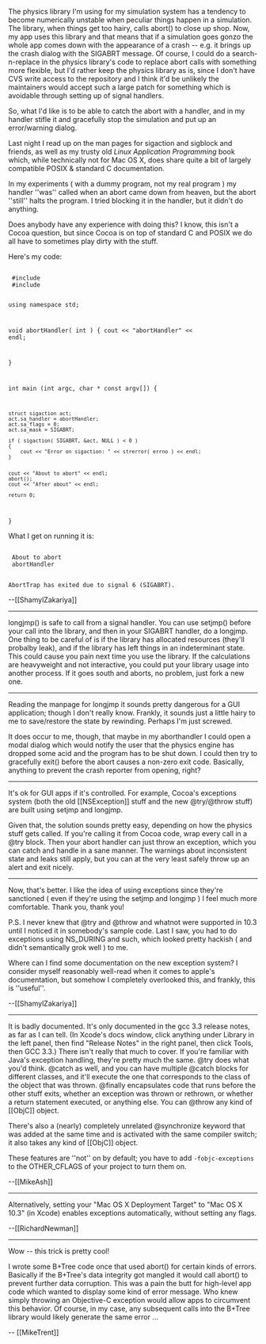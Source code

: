 The physics library I'm using for my simulation system has a tendency to become numerically unstable when peculiar things happen in a simulation. The library, when things get too hairy, calls abort() to close up shop. Now, my app uses this library and that means that if a simulation goes gonzo the whole app comes down with the appearance of a crash -- e.g. it brings up the crash dialog with the SIGABRT message. Of course, I could do a search-n-replace in the physics library's code to replace abort calls with something more flexible, but I'd rather keep the physics library as is, since I don't have CVS write access to the repository and I think it'd be unlikely the maintainers would accept such a large patch for something which is avoidable through setting up of signal handlers.

So, what I'd like is to be able to catch the abort with a handler, and in my handler stifle it and gracefully stop the simulation and put up an error/warning dialog. 

Last night I read up on the man pages for sigaction and sigblock and friends, as well as my trusty old _Linux Application Programming_ book which, while technically not for Mac OS X, does share quite a bit of largely compatible POSIX & standard C documentation.

In my experiments ( with a dummy program, not my real program ) my handler ''was'' called when an abort came down from heaven, but the abort ''still'' halts the program. I tried blocking it in the handler, but it didn't do anything.

Does anybody have any experience with doing this? I know, this isn't a Cocoa question, but since Cocoa is on top of standard C and POSIX we do all have to sometimes play dirty with the stuff.

Here's my code:

<code>
 #include <iostream>
 #include <signal.h>
 
 using namespace std;
 
 void abortHandler( int )
 {
 	cout << "abortHandler" << endl;
 
 }
 
 int main (int argc, char * const argv[]) {
 
 	struct sigaction act;
 	act.sa_handler = abortHandler;
 	act.sa_flags = 0;
 	act.sa_mask = SIGABRT;
 	
 	if ( sigaction( SIGABRT, &act, NULL ) < 0 )
 	{
 		cout << "Error on sigaction: " << strerror( errno ) << endl;
 	}
 
 
 	cout << "About to abort" << endl;
 	abort();
 	cout << "After about" << endl;
 
 	return 0;
 }
</code>

What I get on running it is:

<code>
 About to abort
 abortHandler
 
 AbortTrap has exited due to signal 6 (SIGABRT).
</code>

--[[ShamylZakariya]]

----
longjmp() is safe to call from a signal handler.  You can use setjmp() before your call into the library, and then in your SIGABRT handler, do a longjmp.  One thing to be careful of is if the library has allocated resources (they'll probalby leak), and if the library has left things in an indeterminant state.  This could cause you pain next time you use the library.  If the calculations are heavyweight and not interactive, you could put your library usage into another process.  If it goes south and aborts, no problem, just fork a new one.

----
Reading the manpage for longjmp it sounds pretty dangerous for a GUI application; though I don't really know. Frankly, it sounds just a little hairy to me to save/restore the state by rewinding. Perhaps I'm just screwed.

It does occur to me, though, that maybe in my aborthandler I could open a modal dialog which would notify the user that the physics engine has dropped some acid and the program has to be shut down. I could then try to gracefully exit() before the abort causes a non-zero exit code. Basically, anything to prevent the crash reporter from opening, right?

----

It's ok for GUI apps if it's controlled. For example, Cocoa's exceptions system (both the old [[NSException]] stuff and the new @try/@throw stuff) are built using setjmp and longjmp.

Given that, the solution sounds pretty easy, depending on how the physics stuff gets called. If you're calling it from Cocoa code, wrap every call in a @try block. Then your abort handler can just throw an exception, which you can catch and handle in a sane manner. The warnings about inconsistent state and leaks still apply, but you can at the very least safely throw up an alert and exit nicely.

----

Now, that's better. I like the idea of using exceptions since they're sanctioned ( even if they're using the setjmp and longjmp ) I feel much more comfortable. Thank you, thank you!

P.S. I never knew that @try and @throw and whatnot were supported in 10.3 until I noticed it in somebody's sample code. Last I saw, you had to do exceptions using NS_DURING and such, which looked pretty hackish ( and didn't semantically grok well ) to me.

Where can I find some documentation on the new exception system? I consider myself reasonably well-read when it comes to apple's documentation, but somehow I completely overlooked this, and frankly, this is ''useful''.

--[[ShamylZakariya]]

----

It is badly documented. It's only documented in the gcc 3.3 release notes, as far as I can tell. (In Xcode's docs window, click anything under Library in the left panel, then find "Release Notes" in the right panel, then click Tools, then GCC 3.3.) There isn't really that much to cover. If you're familiar with Java's exception handling, they're pretty much the same. @try does what you'd think. @catch as well, and you can have multiple @catch blocks for different classes, and it'll execute the one that corresponds to the class of the object that was thrown. @finally encapsulates code that runs before the other stuff exits, whether an exception was thrown or rethrown, or whether a return statement executed, or anything else. You can @throw any kind of [[ObjC]] object.

There's also a (nearly) completely unrelated @synchronize keyword that was added at the same time and is activated with the same compiler switch; it also takes any kind of [[ObjC]] object.

These features are ''not'' on by default; you have to add <code>-fobjc-exceptions</code> to the OTHER_CFLAGS of your project to turn them on.

--[[MikeAsh]]

----

Alternatively, setting your "Mac OS X Deployment Target" to "Mac OS X 10.3" (in Xcode) enables exceptions automatically, without setting any flags.

--[[RichardNewman]]

----

Wow -- this trick is pretty cool! 

I wrote some B+Tree code once that used abort() for certain kinds of errors. Basically if the B+Tree's data integrity got mangled it would call abort() to prevent further data corruption. This was a pain the butt for high-level app code which wanted to display some kind of error message. Who knew simply throwing an Objective-C exception would allow apps to circumvent this behavior. Of course, in my case, any subsequent calls into the B+Tree library would likely generate the same error ... 

-- [[MikeTrent]]